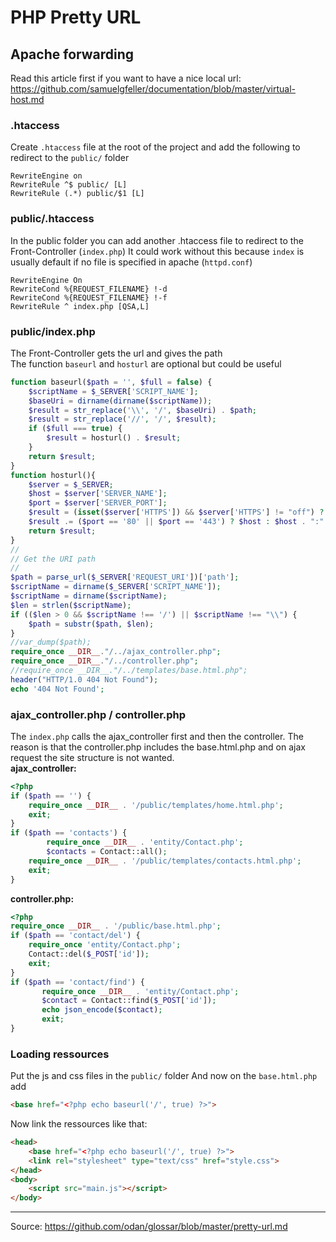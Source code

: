 # PHP Pretty URL

## Apache forwarding
Read this article first if you want to have a nice local url: https://github.com/samuelgfeller/documentation/blob/master/virtual-host.md
### .htaccess  

Create `.htaccess` file at the root of the project and add the following to redirect to the `public/` folder
```
RewriteEngine on
RewriteRule ^$ public/ [L]
RewriteRule (.*) public/$1 [L]
```
### public/.htaccess  

In the public folder you can add another .htaccess file to redirect to the Front-Controller (`index.php`)
It could work without this because `index` is usually default if no file is specified in apache (`httpd.conf`) 
```
RewriteEngine On
RewriteCond %{REQUEST_FILENAME} !-d
RewriteCond %{REQUEST_FILENAME} !-f
RewriteRule ^ index.php [QSA,L]
```
### public/index.php  

The Front-Controller gets the url and gives the path  
The function `baseurl` and `hosturl` are optional but could be useful
```php
function baseurl($path = '', $full = false) {
	$scriptName = $_SERVER['SCRIPT_NAME'];
	$baseUri = dirname(dirname($scriptName));
	$result = str_replace('\\', '/', $baseUri) . $path;
	$result = str_replace('//', '/', $result);
	if ($full === true) {
		$result = hosturl() . $result;
	}
	return $result;
}
function hosturl(){
	$server = $_SERVER;
	$host = $server['SERVER_NAME'];
	$port = $server['SERVER_PORT'];
	$result = (isset($server['HTTPS']) && $server['HTTPS'] != "off") ? "https://" : "http://";
	$result .= ($port == '80' || $port == '443') ? $host : $host . ":" . $port;
	return $result;
}
//
// Get the URI path
//
$path = parse_url($_SERVER['REQUEST_URI'])['path'];
$scriptName = dirname($_SERVER['SCRIPT_NAME']);
$scriptName = dirname($scriptName);
$len = strlen($scriptName);
if (($len > 0 && $scriptName !== '/') || $scriptName !== "\\") {
	$path = substr($path, $len);
}
//var_dump($path);
require_once __DIR__."/../ajax_controller.php";
require_once __DIR__."/../controller.php";
//require_once __DIR__."/../templates/base.html.php";
header("HTTP/1.0 404 Not Found");
echo '404 Not Found';
```
### ajax_controller.php / controller.php
The `index.php` calls the ajax_controller first and then the controller. The reason is that the controller.php includes the base.html.php and on ajax request the site structure is not wanted.  
**ajax_controller:**
```php
<?php
if ($path == '') {
	require_once __DIR__ . '/public/templates/home.html.php';
	exit;
}
if ($path == 'contacts') {
        require_once __DIR__ . 'entity/Contact.php';
        $contacts = Contact::all();
	require_once __DIR__ . '/public/templates/contacts.html.php';
	exit;
}
```
**controller.php:**
```php
<?php
require_once __DIR__ . '/public/base.html.php';
if ($path == 'contact/del') {
	require_once 'entity/Contact.php';
	Contact::del($_POST['id']);
	exit;
}
if ($path == 'contact/find') {
       require_once __DIR__ . 'entity/Contact.php';
       $contact = Contact::find($_POST['id']);
       echo json_encode($contact);
       exit;
}	
```
### Loading ressources
Put the js and css files in the `public/` folder
And now on the `base.html.php` add
```html
<base href="<?php echo baseurl('/', true) ?>">
```
Now link the ressources like that:
```html
<head>
    <base href="<?php echo baseurl('/', true) ?>">
    <link rel="stylesheet" type="text/css" href="style.css">
</head>
<body>
    <script src="main.js"></script>
</body>
```
***
Source: https://github.com/odan/glossar/blob/master/pretty-url.md
